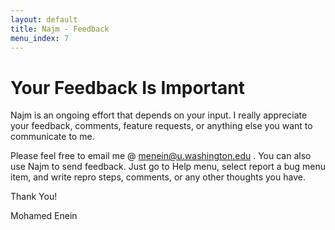 ```yaml
---
layout: default
title: Najm - Feedback
menu_index: 7
---
```


# Your Feedback Is Important

Najm is an ongoing effort that depends on your input. I really appreciate your feedback, comments, feature requests, or anything else you want to communicate to me.

Please feel free to email me @ menein@u.washington.edu . You can also use Najm to send feedback. Just go to Help menu, select report a bug menu item, and write repro steps, comments,  or any other thoughts you have.

Thank You!

Mohamed Enein

